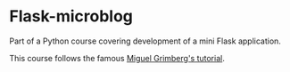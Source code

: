 # Flask-microblog

Part of a Python course covering development of a mini Flask application.

This course follows the famous [Miguel Grimberg's tutorial](https://blog.miguelgrinberg.com/post/the-flask-mega-tutorial-part-i-hello-world).
